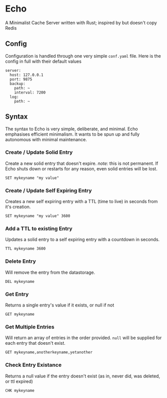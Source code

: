 # Echo

A Minimalist Cache Server written with Rust; inspired by but doesn't copy Redis


## Config 

Configuration is handled through one very simple `conf.yaml` file.  Here is the config in full with their default values

```
server:
  host: 127.0.0.1
  port: 9875
  backup:
    path: ~
    interval: 7200
  log:
    path: ~
```

## Syntax 

The syntax to Echo is very simple, deliberate, and minimal. Echo emphasises efficient minimalism. It wants to be spun up and fully autonomous with minimal maintenance.  


### Create / Update Solid Entry   

Create a new solid entry that doesn't expire. 
*note:* this is not permanent. If Echo shuts down or restarts for any reason, even solid entries will be lost. 

```
SET mykeyname "my value"
```

### Create / Update Self Expiring Entry  

Creates a new self expiring entry with a TTL (time to live) in seconds from it's creation.

```
SET mykeyname "my value" 3600
```

### Add a TTL to existing Entry  

Updates a solid entry to a self expiring entry with a countdown in seconds.

```
TTL mykeyname 3600
```

### Delete Entry  

Will remove the entry from the datastorage. 

```
DEL mykeyname 
```

### Get Entry 

Returns a single entry's value if it exists, or null if not

```
GET mykeyname
```

### Get Multiple Entries  

Will return an array of entries in the order provided. `null` will be supplied for each entry that doesn't exist.

```
GET mykeyname,anotherkeyname,yetanother
```

### Check Entry Existance  

Returns a null value if the entry doesn't exist (as in, never did, was deleted, or ttl expired)

```
CHK mykeyname
```
